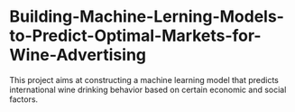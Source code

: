 # Building-Machine-Lerning-Models-to-Predict-Optimal-Markets-for-Wine-Advertising
This project aims at constructing a machine learning model that predicts international wine drinking behavior based on certain economic and social factors.
